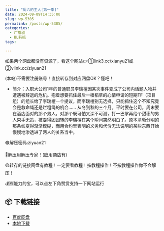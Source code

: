 ```yaml
---
title: "周六的主人[第一季]"
date: 2024-09-09T14:35:00
slug: wp-5305
permalink: /posts/wp-5305/
categories:
  - 广播剧
  - BL韩抓
tags:

---
```


如果两个网盘都没有资源了，看这个网站👉①link3.cc/xianyu21或②vlink.cc/ziyuan21

(本站)不需要注册账号！直接转存到对应网盘OK？懂吧！

*   简介：入职大公司1年的普通职员李瑞檀因某次事件变成了公司内话题人物并遭遇被辞退的危机。抱着想要抓住最后一根稻草的心情申请的短期TF（项目组）的组长给了李瑞檀一个提议，而李瑞檀别无选择，只能抓住这个不知究竟会是救命绳还是烂粗绳的机会…… 从冬到秋的三个月。平时要在公司，周末要在酒店面对的那个男人。对那个既可怕又深不可测，打一巴掌再给个甜枣的男人束手无策，被耍得团团转的李瑞檀在某个瞬间突然明白了。原本清晰分明的那条线变得渐渐模糊，而用合约里表明的义务和代价无法说明的某些东西开始慢慢地渗透进了两人的关系当中。

🟢解压密码:ziyuan21

🔵解压用解压专家！(应用商店有)

🟡转存的链接网盘有教程！一定要看教程！按教程操作！不按教程操作你不会解压！

💰🈶能力的宝，可以点左下角赞赏支持一下网站运行

## 📦 下载链接
- [百度网盘](https://blziyuan21.com/pay-download/5305?key=b1832e02e1&down_id=0)
- [本地下载](https://blziyuan21.com/pay-download/5305?key=b1832e02e1&down_id=1)

